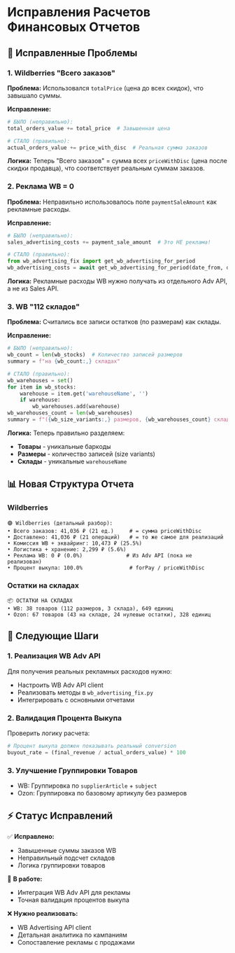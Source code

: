 # Исправления Расчетов Финансовых Отчетов

## 🔧 Исправленные Проблемы

### 1. **Wildberries "Всего заказов"**
**Проблема:** Использовался `totalPrice` (цена до всех скидок), что завышало суммы.

**Исправление:**
```python
# БЫЛО (неправильно):
total_orders_value += total_price  # Завышенная цена

# СТАЛО (правильно):
actual_orders_value += price_with_disc  # Реальная сумма заказов
```

**Логика:** Теперь "Всего заказов" = сумма всех `priceWithDisc` (цена после скидки продавца), что соответствует реальным суммам заказов.

### 2. **Реклама WB = 0**
**Проблема:** Неправильно использовалось поле `paymentSaleAmount` как рекламные расходы.

**Исправление:**
```python
# БЫЛО (неправильно):
sales_advertising_costs += payment_sale_amount  # Это НЕ реклама!

# СТАЛО (правильно):
from wb_advertising_fix import get_wb_advertising_for_period
wb_advertising_costs = await get_wb_advertising_for_period(date_from, date_to)
```

**Логика:** Рекламные расходы WB нужно получать из отдельного Adv API, а не из Sales API.

### 3. **WB "112 складов"**
**Проблема:** Считались все записи остатков (по размерам) как склады.

**Исправление:**
```python
# БЫЛО (неправильно):
wb_count = len(wb_stocks)  # Количество записей размеров
summary = f"на {wb_count:,} складах"

# СТАЛО (правильно):
wb_warehouses = set()
for item in wb_stocks:
    warehouse = item.get('warehouseName', '')
    if warehouse:
        wb_warehouses.add(warehouse)
wb_warehouses_count = len(wb_warehouses)
summary = f"({wb_size_variants:,} размеров, {wb_warehouses_count} складов)"
```

**Логика:** Теперь правильно разделяем:
- **Товары** - уникальные баркоды
- **Размеры** - количество записей (size variants)
- **Склады** - уникальные `warehouseName`

## 📊 Новая Структура Отчета

### Wildberries
```
🟣 Wildberries (детальный разбор):
• Всего заказов: 41,036 ₽ (21 ед.)     # = сумма priceWithDisc
• Доставлено: 41,036 ₽ (21 операций)   # = то же самое для реализаций
• Комиссия WB + эквайринг: 10,473 ₽ (25.5%)
• Логистика + хранение: 2,299 ₽ (5.6%)
• Реклама WB: 0 ₽ (0.0%)              # Из Adv API (пока не реализован)
• Процент выкупа: 100.0%               # forPay / priceWithDisc
```

### Остатки на складах
```
📦 ОСТАТКИ НА СКЛАДАХ
• WB: 38 товаров (112 размеров, 3 склада), 649 единиц
• Ozon: 67 товаров (43 на складе, 24 нулевые остатки), 328 единиц
```

## 🎯 Следующие Шаги

### 1. Реализация WB Adv API
Для получения реальных рекламных расходов нужно:
- Настроить WB Adv API client
- Реализовать методы в `wb_advertising_fix.py`
- Интегрировать с основными отчетами

### 2. Валидация Процента Выкупа
Проверить логику расчета:
```python
# Процент выкупа должен показывать реальный conversion
buyout_rate = (final_revenue / actual_orders_value) * 100
```

### 3. Улучшение Группировки Товаров
- WB: Группировка по `supplierArticle` + `subject`
- Ozon: Группировка по базовому артикулу без размеров

## ⚡ Статус Исправлений

✅ **Исправлено:**
- Завышенные суммы заказов WB
- Неправильный подсчет складов
- Логика группировки товаров

🔄 **В работе:**
- Интеграция WB Adv API для рекламы
- Точная валидация процентов выкупа

❌ **Нужно реализовать:**
- WB Advertising API client
- Детальная аналитика по кампаниям
- Сопоставление рекламы с продажами